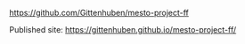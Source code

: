https://github.com/Gittenhuben/mesto-project-ff

Published site:
https://gittenhuben.github.io/mesto-project-ff/